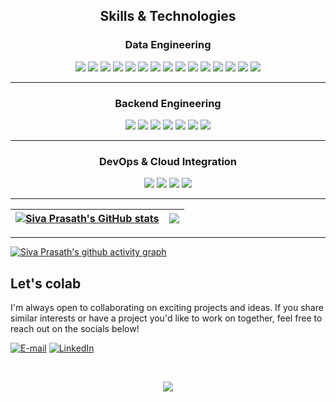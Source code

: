 <!-- <p align=center><img width=100% src=images/moon.gif></p> -->
## <p align="center">Skills & Technologies</p>

### <p align="center">Data Engineering</p>
<p align="center">
  <img src="https://img.shields.io/badge/Python-3776AB?style=flat-square&logo=python&logoColor=white"/>
  <img src="https://img.shields.io/badge/SQL-003B57?style=flat-square&logo=database&logoColor=white"/>
  <img src="https://img.shields.io/badge/PySpark-E25A1C?style=flat-square&logo=apachespark&logoColor=white"/>
  <img src="https://img.shields.io/badge/Databricks-FF6F00?style=flat-square&logo=databricks&logoColor=white"/>
  <img src="https://img.shields.io/badge/Delta_Lake-0052CC?style=flat-square"/>
  <img src="https://img.shields.io/badge/AWS_S3-569A31?style=flat-square&logo=amazon-aws&logoColor=white"/>
  <img src="https://img.shields.io/badge/AWS_Glue-FF9900?style=flat-square&logo=amazon-aws&logoColor=white"/>
  <img src="https://img.shields.io/badge/Google_Cloud_SQL-4285F4?style=flat-square&logo=googlecloud&logoColor=white"/>
  <img src="https://img.shields.io/badge/PostgreSQL-316192?style=flat-square&logo=postgresql&logoColor=white"/>
  <img src="https://img.shields.io/badge/Data_Modeling-0A66C2?style=flat-square"/>
  <img src="https://img.shields.io/badge/ETL_Design-0A66C2?style=flat-square"/>
  <img src="https://img.shields.io/badge/Data_Pipelines-0A66C2?style=flat-square"/>
  <img src="https://img.shields.io/badge/Performance_Optimization-0A66C2?style=flat-square"/>
  <img src="https://img.shields.io/badge/Data_Quality-0A66C2?style=flat-square"/>
  <img src="https://img.shields.io/badge/Data_Workflow_Automation-0A66C2?style=flat-square"/>
</p>

---

### <p align="center">Backend Engineering</p>
<p align="center">
  <img src="https://img.shields.io/badge/Python-3776AB?style=flat-square&logo=python&logoColor=white"/>
  <img src="https://img.shields.io/badge/Flask-000000?style=flat-square&logo=flask&logoColor=white"/>
  <img src="https://img.shields.io/badge/SQLAlchemy-316192?style=flat-square&logo=python&logoColor=white"/>
  <img src="https://img.shields.io/badge/pyodbc-007396?style=flat-square"/>
  <img src="https://img.shields.io/badge/pytest-ED1C24?style=flat-square"/>
  <img src="https://img.shields.io/badge/Alembic-7D4698?style=flat-square"/>
  <img src="https://img.shields.io/badge/JavaScript-F7DF1E?style=flat-square&logo=javascript&logoColor=black"/>
</p>

---

### <p align="center">DevOps & Cloud Integration</p>
<p align="center">
  <img src="https://img.shields.io/badge/CI/CD-0052CC?style=flat-square"/>
  <img src="https://img.shields.io/badge/Azure_Data_Factory-0078D4?style=flat-square&logo=microsoftazure&logoColor=white"/>
  <img src="https://img.shields.io/badge/Google_Cloud_Run-4285F4?style=flat-square&logo=googlecloud&logoColor=white"/>
  <img src="https://img.shields.io/badge/Cloud_Build-4285F4?style=flat-square&logo=googlecloud&logoColor=white"/>
</p>

---

| <a href="https://github.com/SivaPrasath26/github-readme-stats"><img align="center" src="https://github-readme-stats.vercel.app/api?username=SivaPrasath26&show_icons=true&include_all_commits=true&count_private=true&theme=dracula&hide_border=true&t=2025-10-13-2231" alt="Siva Prasath's GitHub stats" /></a> | <a href="https://github.com/SivaPrasath26/github-readme-stats"><img align="center" src="https://github-readme-stats.vercel.app/api/top-langs/?username=SivaPrasath26&layout=compact&theme=dracula&hide_border=true&t=2025-10-13-2231" /></a> |
| ------------- | ------------- |

---
[![Siva Prasath's github activity graph](https://github-readme-activity-graph.vercel.app/graph?username=SivaPrasath26&theme=github-compact)](https://github.com/SivaPrasath26/github-readme-activity-graph)

## Let's colab

I'm always open to collaborating on exciting projects and ideas. If you share similar interests or have a project you'd like to work on together, feel free to reach out on the socials below!

<p>
  <a href="mailto:sivaaprasath239@gmail.com"><img alt="E-mail" src="https://img.shields.io/badge/-Gmail-ea4335?style=flat-square&logo=Gmail&logoColor=white" /></a>
  <a href="https://linkedin.com/in/siva-prasath-26m" target="_blank"><img alt="LinkedIn" src="https://img.shields.io/badge/-LinkedIn-007ACC?style=flat-square&logo=linkedin&logoColor=white" />
</p>
<br>
 <p align="center">
  <img src="https://capsule-render.vercel.app/api?type=waving&color=gradient&height=80&section=footer"/>
</p>
<!-- ### <p align="center">Data Engineering</p>
<p align="center">
  <a href="your-repo-link">ETL-Pipeline</a><br/>
  Scalable ETL pipeline with Apache Airflow and Spark.
</p>
<p align="center">
  <a href="your-repo-link">Streaming-Analytics</a><br/>
  Real-time data ingestion and processing with Kafka and Spark.
</p>
<p align="center">
  <a href="your-repo-link">Data-Warehouse</a><br/>
  Automated schema creation and data loading in BigQuery.
</p>

